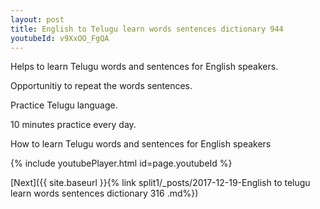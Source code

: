 ```yaml
---
layout: post
title: English to Telugu learn words sentences dictionary 944 
youtubeId: v9XxOO_FgQA
---
```

 
 
Helps to learn Telugu words and sentences for English speakers.

Opportunitiy to repeat the words sentences. 

Practice Telugu language. 
 
10 minutes practice every day. 
 
How to learn Telugu words and sentences for English speakers 
 
{% include youtubePlayer.html id=page.youtubeId %}
 
 
[Next]({{ site.baseurl }}{% link  split1/_posts/2017-12-19-English to telugu learn words sentences dictionary 316 .md%})
 
